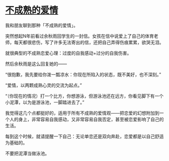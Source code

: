 # [不成熟的爱情](https://github.com/platojobs/SFLOG/issues/268)

我和朋友聊到那种「不成熟的爱情」。

突然想起N年前看过余秋雨回学生的一封信。女孩在信中说爱上了自己的体育老师，每天都很悲伤，写了许多无法寄出的信，还把自己弄得伤痕累累，欲哭无泪。

就很典型的不成熟恋爱心理：过度的自我感动+过分的自我伤害。

然后余秋雨是这么回复她的——

“很抱歉，我先要给你泼一瓢凉水：你现在所陷入的状态，既不美好，也不深刻。”

“爱情，以两颗成熟心灵的交流为起点。”

“（你现在的情况）打一个比方，你想游泳，但游泳池还在远方，你看见脚下有一个小泥潭，以为是游泳池，一脚踏进去了。”

我觉得这几个点都挺好的，适用于所有不成熟的爱情观——把恋爱的幻想附加到一个人的身上，非常容易自我感动，又非常容易自我否定，甚至被恋爱影响了自己的生活。

每到这个时候，就请提醒一下自己：无论单恋还是双向奔赴，恋爱都是以自己舒适为基础的。

不要把泥潭当做泳池。